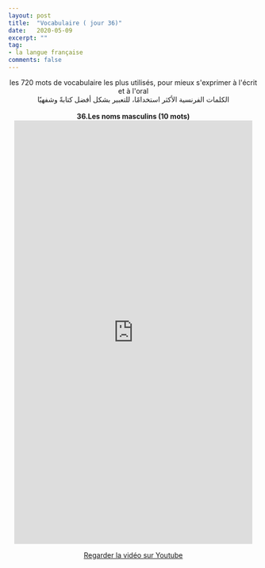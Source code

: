 ```yaml
---
layout: post
title:  "Vocabulaire ( jour 36)"
date:   2020-05-09
excerpt: ""
tag:
- la langue française
comments: false
---
```

 <center>     les 720 mots de vocabulaire les plus utilisés, pour mieux s'exprimer à l'écrit et à l'oral <br> الكلمات الفرنسية الأكثر استخدامًا، للتعبير بشكل أفضل كتابةً وشفهيًا <br><br>     <strong> 36.Les noms masculins (10 mots)</strong>     <br> <iframe width="480" height="853" src="https://www.youtube.com/embed/jFHM8nRwDEk" title="youtube video player" frameborder="0" allow="accelerometer, autoplay, clipboard-write, encrypted-media, gyroscope, picture-in-picture, web-share" allowfullscreen></iframe>     <br> <p markdown="0"><a href="https://youtube.com/shorts/jFHM8nRwDEk" class="btn btn-danger" target="_blank">Regarder la vidéo sur Youtube</a></p> </center>
